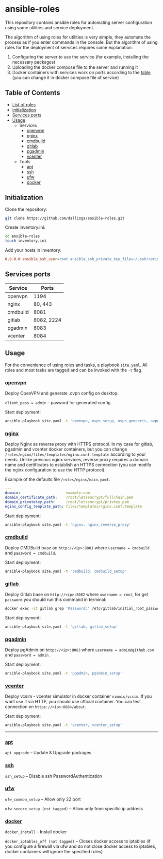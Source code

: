 # ansible-roles

This repository contains ansible roles for automating server configuration using some utilities and service deployment.

The algorithm of using roles for utilities is very simple, they automate the process as if you enter commands in the console.  But the algorithm of using roles for the deployment of services requires some explanation:

1. Configuring the server to use the service (for example, installing the necessary packages)
2. Uploading the docker compose file to the server and running it
3. Docker containers with services work on ports according to the [table](#services-ports) (you can change it in docker compose file of service)

## Table of Contents
- [List of roles](#list-of-roles)
- [Initialization](#initialization)
- [Services ports](#services-ports)
- [Usage](#usage)
    - Services
        - [openvpn](#openvpn)
        - [nginx](#nginx)
        - [cmdbuild](#cmdbuild)
        - [gitlab](#gitlab)
        - [pgadmin](#pgadmin)
        - [vcenter](#vcenter)
    - Tools
        - [apt](#apt)
        - [ssh](#ssh)
        - [ufw](#ufw)
        - [docker](#docker)

## Initialization

Clone the repository:

```bash
git clone https://github.com/dallings/ansible-roles.git
```

Create inventory.ini:

```bash
cd ansible-roles
touch inventory.ini
```

Add your hosts in inventory:

```ini
0.0.0.0 ansible_ssh_user=root ansible_ssh_private_key_file=~/.ssh/<private key>
```

## Services ports

| Service   | Ports      |
| --------- | ---------- |
| openvpn   | 1194       |
| nginx     | 80, 443    |
| cmdbuild  | 8081       |
| gitlab    | 8082, 2224 |
| pgadmin   | 8083       |
| vcenter   | 8084       |

## Usage

For the convenience of using roles and tasks, a playbook `site.yaml`. All roles and most tasks are tagged and can be invoked with the `-t` flag.

### [openvpn](roles/openvpn/)

Deploy OpenVPN and generate .ovpn config on desktop.

`client_pass = admin` – pasword for generated config

Start deployment:

```bash
ansible-playbook site.yaml -t 'openvpn, ovpn_setup, ovpn_gencerts, ovpn_genprofile'
```

### [nginx](roles/nginx/)

Deploy Nginx as reverse proxy with HTTPS protocol. In my case for gitlab, pgadmin and vcenter docker containers, but you can change `/roles/nginx/files/templates/nginx.conf.template` according to your needs. Unlike previous nginx services, reverse proxy requires a domain name and certificates to establish an HTTPS connection (you can modify the nginx configuration to use the HTTP protocol).

Example of the defaults file `/roles/nginx/main.yaml`:

```yaml
---
domain:                     example.com
domain_certificate_path:    /root/letsencrypt/fullchain.pem
domain_privatekey_path:     /root/letsencrypt/privkey.pem
nginx_config_template_path: files/templates/nginx.conf.template
```

Start deployment:

```bash
ansible-playbook site.yaml -t 'nginx, nginx_reverse_proxy'
```

### [cmdbuild](roles/cmdbuild/)

Deploy CMDBuild base on `http://<ip>:8081` where `username = cmdbuild` and `password = cmdbuild`.

Start deployment:

```bash
ansible-playbook site.yaml -t 'cmdbuild, cmdbuild_setup'
```

### [gitlab](roles/gitlab/)

Deploy Gitlab base on `http://<ip>:8082` where `username = root`, for get `password` you should run this command in terminal:

```bash
docker exec -it gitlab grep 'Password:' /etc/gitlab/initial_root_password
```

Start deployment:

```bash
ansible-playbook site.yaml -t 'gitlab, gitlab_setup'
```

### [pgadmin](roles/pgadmin/)

Deploy pgAdmin on `http://<ip>:8083` where `username = admin@github.com` and `password = admin`.

Start deployment:

```bash
ansible-playbook site.yaml -t 'pgadmin, pgadmin_setup'
```

### [vcenter](roles/vcenter/)

Deploy vcsim - vcenter simulator in docker container `nimmis/vcsim`. If you want use it via HTTP, you should use official container. You can test connection on `https://<ip>:8084/about`. 

Start deployment:

```bash
ansible-playbook site.yaml -t 'vcenter, vcenter_setup'
```

---

### [apt](roles/apt/)

`apt_upgrade` – Update & Upgrade packages

### [ssh](roles/ssh/)

`ssh_setup` – Disable ssh PasswordAuthentication

### [ufw](roles/ufw/)

`ufw_common_setup` – Allow only 22 port

`ufw_secure_setup (not tagged)` – Allow only from specific ip address

### [docker](roles/docker/)

`docker_install` – Install docker

`docker_iptables_off (not tagged)` – Closes docker access to iptables (if you configure a firewall via ufw and do not close docker access to iptables, docker containers will ignore the specified rules)